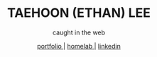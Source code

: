<h1 align=center>TAEHOON (ETHAN) LEE</h1>

<p align=center>
  caught in the web
</p>

<p align=center>
  <a href="https://taehoonlee.dev/">
    portfolio
  </a>
  <span> | <span>
  <a href="https://taehoonlee.cloud/">
    homelab
  </a>
  <span> | <span>
  <a href="https://www.linkedin.com/in/ethantlee/">
    linkedin
  </a>
</p>
